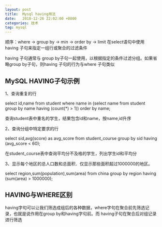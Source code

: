 ```yaml
---
layout: post
title:  Mysql having用法 
date:   2018-12-26 22:02:00 +0800
categories: 技术
tag: mysql
---
```



顺序：where -> group by -> min -> order by -> limit
在select语句中使用having 子句来指定一组行或聚合的过滤条件

having 子句通常与 group by子句一起使用，以根据指定的条件过滤分组。如果省略group by子句，则having 子句的行为与where 子句类似

 

MySQL HAVING子句示例
---
1、查询重复的行

select id,name from student where name in (select name from student group by name having (count(*) > 1)) order by name;

查询student表中重名的学生，结果包含id和name，按name,id升序

2、查询分组中特定要求的行

select sid,avg(score) as avg_score from student_course group by sid having (avg_score < 60);

在student_course表中查询平均分不及格的学生，列出学生id和平均分

3、显示每个地区的总人口数和总面积．仅显示那些面积超过1000000的地区。

select region,sum(population),sum(area) from china group by region having (sum(area) > 1000000);

 

HAVING与WHERE区别
---
having字句可以让我们筛选成组后的各种数据，where字句在聚合前先筛选记录，也就是说作用在group by和having字句前。而 having子句在聚合后对组记录进行筛选
